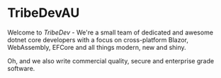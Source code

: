 # TribeDevAU

Welcome to *TribeDev* - We're a small team of dedicated and awesome dotnet core developers with a focus on cross-platform Blazor, WebAssembly, EFCore and all things modern, new and shiny.

Oh, and we also write commercial quality, secure and enterprise grade software.
